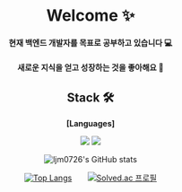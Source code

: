 
<div align="center">
  <H1> Welcome ✨ </h1>

  <h4>현재 백엔드 개발자를 목표로 공부하고 있습니다 💻</h3>
  <h4>새로운 지식을 얻고 성장하는 것을 좋아해요 💪 </h3>
  
  ## Stack 🛠
  <b>[Languages]</b>
  
  <img src="https://img.shields.io/badge/Java-007396?style=flat-square&logo=Java&logoColor=white"/></a>
  <img src="https://img.shields.io/badge/Python-3766AB?style=flat-square&logo=Python&logoColor=white"/></a>


  ![ljm0726's GitHub stats](https://github-readme-stats.vercel.app/api?username=ljm0726&show_icons=true&theme=transparent&disable_animations=true)


  [![Top Langs](https://github-readme-stats.vercel.app/api/top-langs/?username=ljm0726&layout=compact)](https://github.com/ljm0726/github-readme-stats)　　[![Solved.ac
  프로필](http://mazassumnida.wtf/api/v2/generate_badge?boj=dksk678)](https://solved.ac/dksk678)

</div>
<!--
**ljm0726/ljm0726** is a ✨ _special_ ✨ repository because its `README.md` (this file) appears on your GitHub profile.

Here are some ideas to get you started:

- 🔭 I’m currently working on ...
- 🌱 I’m currently learning ...
- 👯 I’m looking to collaborate on ...
- 🤔 I’m looking for help with ...
- 💬 Ask me about ...
- 📫 How to reach me: ...
- 😄 Pronouns: ...
- ⚡ Fun fact: ...
-->

